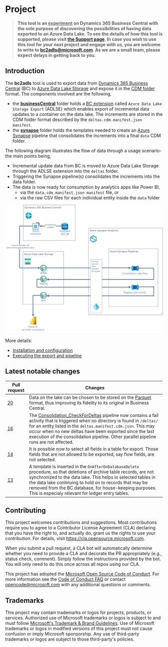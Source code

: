 # Project

> **This tool is an <u>experiment</u> on Dynamics 365 Business Central with the sole purpose of discovering the possibilities of having data exported to an Azure Data Lake. To see the details of how this tool is supported, please visit [the Support page](./SUPPORT.md). In case you wish to use this tool for your next project and engage with us, you are welcome to write to bc2adls@microsoft.com. As we are a small team, please expect delays in getting back to you.**

## Introduction

The **bc2adls** tool is used to export data from [Dynamics 365 Business Central](https://dynamics.microsoft.com/en-us/business-central/overview/) (BC) to [Azure Data Lake Storage](https://docs.microsoft.com/en-us/azure/storage/blobs/data-lake-storage-introduction) and expose it in the [CDM folder](https://docs.microsoft.com/en-us/common-data-model/data-lake) format. The components involved are the following,
- the **[businessCentral](/tree/main/businessCentral/)** folder holds a [BC extension](https://docs.microsoft.com/en-gb/dynamics365/business-central/ui-extensions) called `Azure Data Lake Storage Export` (ADLSE) which enables export of incremental data updates to a container on the data lake. The increments are stored in the CDM folder format described by the `deltas.cdm.manifest.json manifest`.
- the **[synapse](/tree/main/synapse/)** folder holds the templates needed to create an [Azure Synapse](https://azure.microsoft.com/en-gb/services/synapse-analytics/) pipeline that consolidates the increments into a final `data` CDM folder.

The following diagram illustrates the flow of data through a usage scenario- the main points being,
- Incremental update data from BC is moved to Azure Data Lake Storage through the ADLSE extension into the `deltas` folder.
- Triggering the Synapse pipeline(s) consolidates the increments into the data folder.
- The data is now ready for consumption by analytics apps like Power BI,
	- via the `data.cdm.manifest.json manifest` file, or
	- via the raw CSV files for each individual entity inside the `data` folder
	
![Architecture](/.assets/architecture.jpg "Flow of data")

More details:
- [Installation and configuration](/.assets/Setup.md)
- [Executing the export and pipeline](/.assets/Execution.md)

## Latest notable changes

Pull request | Changes
--------------- | ---
[20](https://github.com/microsoft/bc2adls/pull/20) | Data on the lake can be chosen to be stored on the [Parquet](https://docs.microsoft.com/en-us/azure/data-factory/format-parquet) format, thus improving its fidelity to its original in Business Central.
[16](https://github.com/microsoft/bc2adls/pull/16) | The [Consolidation_CheckForDeltas](/synapse/pipeline/Consolidation_CheckForDeltas.json) pipeline now contains a fail activity that is triggered when no directory is found in `/deltas/` for an entity listed in the `deltas.manifest.cdm.json`. This may occur when no new deltas have been exported since the last execution of the consolidation pipeline. Other parallel pipeline runs are not affected.
[14](https://github.com/microsoft/bc2adls/pull/14) | It is possible now to select all fields in a table for export. Those fields that are not allowed to be exported, say flow fields, are not selected.
[13](https://github.com/microsoft/bc2adls/pull/13) | A template is inserted in the `OnAfterOnDatabaseDelete` procedure, so that deletions of archive table records, are not synchronized to the data lake. This helps in selected tables in the data lake continuing to hold on to records that may be removed from the BC database, for house-keeping purposes. This is especialy relevant for ledger entry tables.

## Contributing

This project welcomes contributions and suggestions.  Most contributions require you to agree to a
Contributor License Agreement (CLA) declaring that you have the right to, and actually do, grant us
the rights to use your contribution. For details, visit https://cla.opensource.microsoft.com.

When you submit a pull request, a CLA bot will automatically determine whether you need to provide
a CLA and decorate the PR appropriately (e.g., status check, comment). Simply follow the instructions
provided by the bot. You will only need to do this once across all repos using our CLA.

This project has adopted the [Microsoft Open Source Code of Conduct](https://opensource.microsoft.com/codeofconduct/).
For more information see the [Code of Conduct FAQ](https://opensource.microsoft.com/codeofconduct/faq/) or
contact [opencode@microsoft.com](mailto:opencode@microsoft.com) with any additional questions or comments.

## Trademarks

This project may contain trademarks or logos for projects, products, or services. Authorized use of Microsoft 
trademarks or logos is subject to and must follow 
[Microsoft's Trademark & Brand Guidelines](https://www.microsoft.com/en-us/legal/intellectualproperty/trademarks/usage/general).
Use of Microsoft trademarks or logos in modified versions of this project must not cause confusion or imply Microsoft sponsorship.
Any use of third-party trademarks or logos are subject to those third-party's policies.
